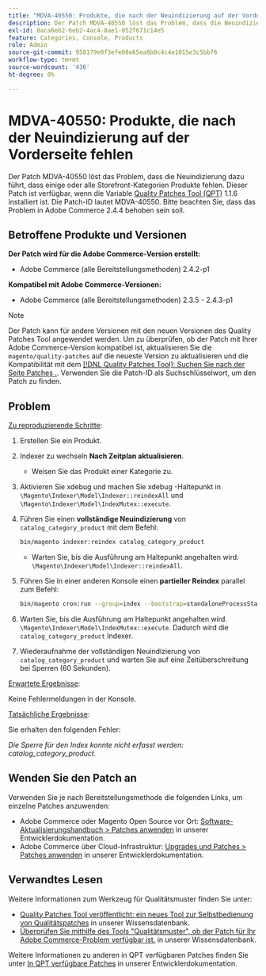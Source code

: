 ```yaml
---
title: "MDVA-40550: Produkte, die nach der Neuindizierung auf der Vorderseite fehlen"
description: Der Patch MDVA-40550 löst das Problem, dass die Neuindizierung dazu führt, dass einige oder alle Storefront-Kategorien Produkte fehlen. Dieser Patch ist verfügbar, wenn das [Quality Patches Tool (QPT)](/help/announcements/adobe-commerce-announcements/magento-quality-patches-released-new-tool-to-self-serve-quality-patches.md) 1.1.6 installiert ist. Die Patch-ID lautet MDVA-40550. Bitte beachten Sie, dass das Problem in Adobe Commerce 2.4.4 behoben sein soll.
exl-id: 0aca6eb2-6eb2-4ac4-8ae1-052f671c14e5
feature: Categories, Console, Products
role: Admin
source-git-commit: 958179e0f3efe08e65ea8b0c4c4e1015e3c5bb76
workflow-type: tm+mt
source-wordcount: '436'
ht-degree: 0%

---
```


# MDVA-40550: Produkte, die nach der Neuindizierung auf der Vorderseite fehlen

Der Patch MDVA-40550 löst das Problem, dass die Neuindizierung dazu führt, dass einige oder alle Storefront-Kategorien Produkte fehlen. Dieser Patch ist verfügbar, wenn die Variable [Quality Patches Tool (QPT)](/help/announcements/adobe-commerce-announcements/magento-quality-patches-released-new-tool-to-self-serve-quality-patches.md) 1.1.6 installiert ist. Die Patch-ID lautet MDVA-40550. Bitte beachten Sie, dass das Problem in Adobe Commerce 2.4.4 behoben sein soll.

## Betroffene Produkte und Versionen

**Der Patch wird für die Adobe Commerce-Version erstellt:**

* Adobe Commerce (alle Bereitstellungsmethoden) 2.4.2-p1

**Kompatibel mit Adobe Commerce-Versionen:**

* Adobe Commerce (alle Bereitstellungsmethoden) 2.3.5 - 2.4.3-p1

>[!NOTE]
>
>Der Patch kann für andere Versionen mit den neuen Versionen des Quality Patches Tool angewendet werden. Um zu überprüfen, ob der Patch mit Ihrer Adobe Commerce-Version kompatibel ist, aktualisieren Sie die `magento/quality-patches` auf die neueste Version zu aktualisieren und die Kompatibilität mit dem [[!DNL Quality Patches Tool]: Suchen Sie nach der Seite Patches .](https://devdocs.magento.com/quality-patches/tool.html#patch-grid). Verwenden Sie die Patch-ID als Suchschlüsselwort, um den Patch zu finden.

## Problem

<u>Zu reproduzierende Schritte</u>:

1. Erstellen Sie ein Produkt.
1. Indexer zu wechseln **Nach Zeitplan aktualisieren**.
   * Weisen Sie das Produkt einer Kategorie zu.
1. Aktivieren Sie xdebug und machen Sie xdebug -Haltepunkt in `\Magento\Indexer\Model\Indexer::reindexAll` und `\Magento\Indexer\Model\IndexMutex::execute`.
1. Führen Sie einen **vollständige Neuindizierung** von `catalog_category_product` mit dem Befehl:

   ```bash
   bin/magento indexer:reindex catalog_category_product
   ```

   * Warten Sie, bis die Ausführung am Haltepunkt angehalten wird. `\Magento\Indexer\Model\Indexer::reindexAll`.

1. Führen Sie in einer anderen Konsole einen **partieller Reindex** parallel zum Befehl:

   ```bash
   bin/magento cron:run --group=index --bootstrap=standaloneProcessStarted=1
   ```

1. Warten Sie, bis die Ausführung am Haltepunkt angehalten wird. `\Magento\Indexer\Model\IndexMutex::execute`. Dadurch wird die `catalog_category_product` Indexer.
1. Wiederaufnahme der vollständigen Neuindizierung von `catalog_category_product` und warten Sie auf eine Zeitüberschreitung bei Sperren (60 Sekunden).

<u>Erwartete Ergebnisse</u>:

Keine Fehlermeldungen in der Konsole.

<u>Tatsächliche Ergebnisse</u>:

Sie erhalten den folgenden Fehler:

*Die Sperre für den Index konnte nicht erfasst werden: catalog_category_product.*

## Wenden Sie den Patch an

Verwenden Sie je nach Bereitstellungsmethode die folgenden Links, um einzelne Patches anzuwenden:

* Adobe Commerce oder Magento Open Source vor Ort: [Software-Aktualisierungshandbuch > Patches anwenden](https://devdocs.magento.com/guides/v2.4/comp-mgr/patching/mqp.html) in unserer Entwicklerdokumentation.
* Adobe Commerce über Cloud-Infrastruktur: [Upgrades und Patches > Patches anwenden](https://devdocs.magento.com/cloud/project/project-patch.html) in unserer Entwicklerdokumentation.

## Verwandtes Lesen

Weitere Informationen zum Werkzeug für Qualitätsmuster finden Sie unter:

* [Quality Patches Tool veröffentlicht: ein neues Tool zur Selbstbedienung von Qualitätspatches](/help/announcements/adobe-commerce-announcements/magento-quality-patches-released-new-tool-to-self-serve-quality-patches.md) in unserer Wissensdatenbank.
* [Überprüfen Sie mithilfe des Tools &quot;Qualitätsmuster&quot;, ob der Patch für Ihr Adobe Commerce-Problem verfügbar ist.](/help/support-tools/patches-available-in-qpt-tool/check-patch-for-magento-issue-with-magento-quality-patches.md) in unserer Wissensdatenbank.

Weitere Informationen zu anderen in QPT verfügbaren Patches finden Sie unter [In QPT verfügbare Patches](https://devdocs.magento.com/quality-patches/tool.html#patch-grid) in unserer Entwicklerdokumentation.
